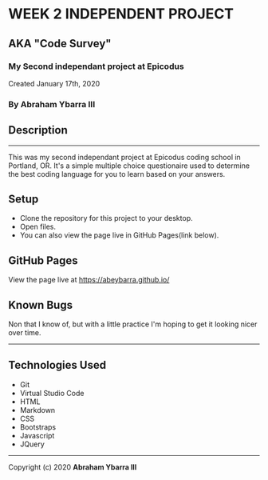 # WEEK 2 INDEPENDENT PROJECT

## AKA "Code Survey"

### My Second independant project at Epicodus
Created January 17th, 2020
### By Abraham Ybarra III

## Description

---

This was my second independant project at Epicodus coding school in Portland, OR. It's a simple multiple choice questionaire used to determine the best coding language for you to learn based on your answers.

## Setup

* Clone the repository for this project to your desktop.
* Open files.
* You can also view the page live in GitHub Pages(link below).

## GitHub Pages

View the page live at https://abeybarra.github.io/

## Known Bugs

Non that I know of, but with a little practice I'm hoping to get it looking nicer over time.

---

## Technologies Used

* Git
* Virtual Studio Code
* HTML
* Markdown
* CSS
* Bootstraps
* Javascript
* JQuery
---
Copyright (c) 2020 **Abraham Ybarra III**